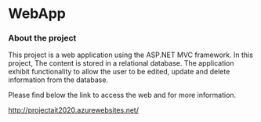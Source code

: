 # WebApp
### About the project

This project is a web application using the ASP.NET MVC framework.
In this project, The content is stored in a relational database. 
The application exhibit functionality to allow the user to be edited, update and delete information from the database.

Please find below the link to access the web and for more information.

http://projectait2020.azurewebsites.net/
